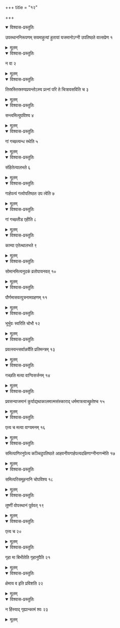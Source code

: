 +++
title = "१२"

+++





<details open><summary>विश्वास-प्रस्तुतिः</summary>

उपस्थाननिरूपणम् सयमाहुत्यां हुतायां यजमानोऽग्नी उपतिष्ठते वात्सप्रेण १
</details>

<details><summary>मूलम्</summary>

उपस्थाननिरूपणम् सयमाहुत्यां हुतायां यजमानोऽग्नी उपतिष्ठते वात्सप्रेण १
</details>


<details open><summary>विश्वास-प्रस्तुतिः</summary>

न वा २
</details>

<details><summary>मूलम्</summary>

न वा २
</details>


<details open><summary>विश्वास-प्रस्तुतिः</summary>

तिस्रस्तिस्ररुपप्रयन्तोऽस्य प्रत्नां परि ते चित्रावसविति च ३
</details>

<details><summary>मूलम्</summary>

तिस्रस्तिस्ररुपप्रयन्तोऽस्य प्रत्नां परि ते चित्रावसविति च ३
</details>


<details open><summary>विश्वास-प्रस्तुतिः</summary>

सन्त्वमित्युपविश्य ४
</details>

<details><summary>मूलम्</summary>

सन्त्वमित्युपविश्य ४
</details>


<details open><summary>विश्वास-प्रस्तुतिः</summary>

गां गच्छत्यन्ध स्थेति ५
</details>

<details><summary>मूलम्</summary>

गां गच्छत्यन्ध स्थेति ५
</details>


<details open><summary>विश्वास-प्रस्तुतिः</summary>

संहितेत्यालभते ६
</details>

<details><summary>मूलम्</summary>

संहितेत्यालभते ६
</details>


<details open><summary>विश्वास-प्रस्तुतिः</summary>

गार्हपत्यं गत्वोपतिष्ठत उप त्वेति ७
</details>

<details><summary>मूलम्</summary>

गार्हपत्यं गत्वोपतिष्ठत उप त्वेति ७
</details>


<details open><summary>विश्वास-प्रस्तुतिः</summary>

 गां गच्छतीड एहीति ८
</details>

<details><summary>मूलम्</summary>

 गां गच्छतीड एहीति ८
</details>


<details open><summary>विश्वास-प्रस्तुतिः</summary>

काम्या एतेत्थालभते ९
</details>

<details><summary>मूलम्</summary>

काम्या एतेत्थालभते ९
</details>


<details open><summary>विश्वास-प्रस्तुतिः</summary>

सोमानमित्यनुदकं व्रतोपायनवत् १०
</details>

<details><summary>मूलम्</summary>

सोमानमित्यनुदकं व्रतोपायनवत् १०
</details>


<details open><summary>विश्वास-प्रस्तुतिः</summary>

पौर्णमासवत्पुत्रनामग्रहणम् ११
</details>

<details><summary>मूलम्</summary>

पौर्णमासवत्पुत्रनामग्रहणम् ११
</details>


<details open><summary>विश्वास-प्रस्तुतिः</summary>

भूर्भुवः स्वरिति चोभौ १२
</details>

<details><summary>मूलम्</summary>

भूर्भुवः स्वरिति चोभौ १२
</details>


<details open><summary>विश्वास-प्रस्तुतिः</summary>

प्रवत्स्यन्त्सर्वान्नर्येति प्रतिमन्त्रम् १३
</details>

<details><summary>मूलम्</summary>

प्रवत्स्यन्त्सर्वान्नर्येति प्रतिमन्त्रम् १३
</details>


<details open><summary>विश्वास-प्रस्तुतिः</summary>

गच्छति मत्या वाग्विसर्जनम् १४
</details>

<details><summary>मूलम्</summary>

गच्छति मत्या वाग्विसर्जनम् १४
</details>


<details open><summary>विश्वास-प्रस्तुतिः</summary>

प्रवसन्याजमानं कुर्याद्यथाकालमात्मसंस्काराद् धर्ममात्रत्वाच्छ्रुतेश्च १५
</details>

<details><summary>मूलम्</summary>

प्रवसन्याजमानं कुर्याद्यथाकालमात्मसंस्काराद् धर्ममात्रत्वाच्छ्रुतेश्च १५
</details>


<details open><summary>विश्वास-प्रस्तुतिः</summary>

एत्य च मत्या वाग्यमनम् १६
</details>

<details><summary>मूलम्</summary>

एत्य च मत्या वाग्यमनम् १६
</details>


<details open><summary>विश्वास-प्रस्तुतिः</summary>

समित्पाणिरनुपेत्य कञ्चिदुपतिष्ठते आहवनीयगार्हपत्यदक्षिणाग्नीनागन्मेति १७
</details>

<details><summary>मूलम्</summary>

समित्पाणिरनुपेत्य कञ्चिदुपतिष्ठते आहवनीयगार्हपत्यदक्षिणाग्नीनागन्मेति १७
</details>


<details open><summary>विश्वास-प्रस्तुतिः</summary>

समित्परिसमूहनानि चोपविश्य १८
</details>

<details><summary>मूलम्</summary>

समित्परिसमूहनानि चोपविश्य १८
</details>


<details open><summary>विश्वास-प्रस्तुतिः</summary>

तूष्णीं वोपस्थानं पूर्ववत् १९
</details>

<details><summary>मूलम्</summary>

तूष्णीं वोपस्थानं पूर्ववत् १९
</details>


<details open><summary>विश्वास-प्रस्तुतिः</summary>

एत्य च २०
</details>

<details><summary>मूलम्</summary>

एत्य च २०
</details>


<details open><summary>विश्वास-प्रस्तुतिः</summary>

गृहा मा बिभीतेति गृहानुपैति २१
</details>

<details><summary>मूलम्</summary>

गृहा मा बिभीतेति गृहानुपैति २१
</details>


<details open><summary>विश्वास-प्रस्तुतिः</summary>

क्षेमाय व इति प्रविशति २२
</details>

<details><summary>मूलम्</summary>

क्षेमाय व इति प्रविशति २२
</details>


<details open><summary>विश्वास-प्रस्तुतिः</summary>

न हिंस्याद् गृह्यान्कामं श्वः २३
</details>

<details><summary>मूलम्</summary>

न हिंस्याद् गृह्यान्कामं श्वः २३
</details>
